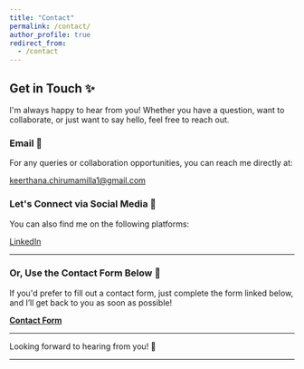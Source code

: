 ```yaml
---
title: "Contact"
permalink: /contact/
author_profile: true
redirect_from:
  - /contact
---
```


## **Get in Touch** ✨

I'm always happy to hear from you! Whether you have a question, want to collaborate, or just want to say hello, feel free to reach out.

### **Email**  📧
For any queries or collaboration opportunities, you can reach me directly at:

[keerthana.chirumamilla1@gmail.com](mailto:keerthana.chirumamilla1@gmail.com)

### **Let's Connect via Social Media** 💬
You can also find me on the following platforms:

 [LinkedIn](linkedin.com/in/keerthana-c-a5724222a)    

---

### **Or, Use the Contact Form Below** 📝

If you'd prefer to fill out a contact form, just complete the form linked below, and I’ll get back to you as soon as possible!

[**Contact Form**]([#](https://docs.google.com/forms/d/e/1FAIpQLSe7oe7cosbFXzKmk8teODhDF3adUb-S8C6xs0I-9GckKNDb_w/viewform?usp=sharing))  <!-- Replace '#' with the link to your Google Form -->

---

Looking forward to hearing from you! 🤗

---

